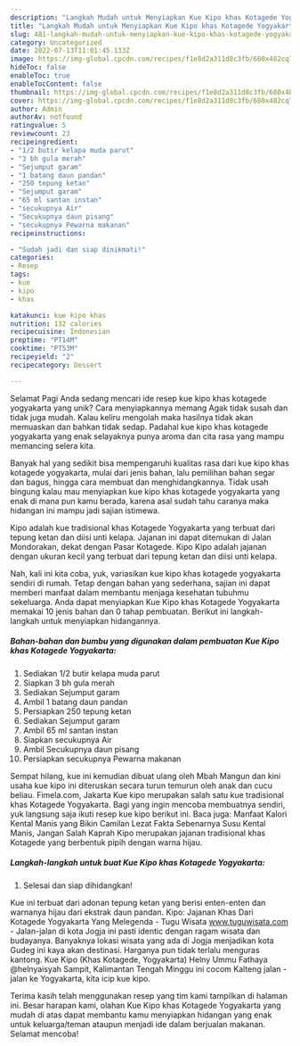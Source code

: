 ```yaml
---
description: "Langkah Mudah untuk Menyiapkan Kue Kipo khas Kotagede Yogyakarta yang Lezat"
title: "Langkah Mudah untuk Menyiapkan Kue Kipo khas Kotagede Yogyakarta yang Lezat"
slug: 481-langkah-mudah-untuk-menyiapkan-kue-kipo-khas-kotagede-yogyakarta-yang-lezat
category: Uncategorized
date: 2022-07-13T11:01:45.133Z
image: https://img-global.cpcdn.com/recipes/f1e8d2a311d8c3fb/680x482cq70/kue-kipo-khas-kotagede-yogyakarta-foto-resep-utama.jpg
hideToc: false
enableToc: true
enableTocContent: false
thumbnail: https://img-global.cpcdn.com/recipes/f1e8d2a311d8c3fb/680x482cq70/kue-kipo-khas-kotagede-yogyakarta-foto-resep-utama.jpg
cover: https://img-global.cpcdn.com/recipes/f1e8d2a311d8c3fb/680x482cq70/kue-kipo-khas-kotagede-yogyakarta-foto-resep-utama.jpg
author: Admin
authorAv: notfound
ratingvalue: 5
reviewcount: 23
recipeingredient:
- "1/2 butir kelapa muda parut"
- "3 bh gula merah"
- "Sejumput garam"
- "1 batang daun pandan"
- "250 tepung ketan"
- "Sejumput garam"
- "65 ml santan instan"
- "secukupnya Air"
- "Secukupnya daun pisang"
- "secukupnya Pewarna makanan"
recipeinstructions:

- "Sudah jadi dan siap dinikmati!"
categories:
- Resep
tags:
- kue
- kipo
- khas

katakunci: kue kipo khas 
nutrition: 132 calories
recipecuisine: Indonesian
preptime: "PT14M"
cooktime: "PT53M"
recipeyield: "2"
recipecategory: Dessert

---
```



Selamat Pagi Anda sedang mencari ide resep kue kipo khas kotagede yogyakarta yang unik? Cara menyiapkannya memang Agak tidak susah dan tidak juga mudah. Kalau keliru mengolah maka hasilnya tidak akan memuaskan dan bahkan tidak sedap. Padahal kue kipo khas kotagede yogyakarta yang enak selayaknya punya aroma dan cita rasa yang mampu memancing selera kita.


Banyak hal yang sedikit bisa mempengaruhi kualitas rasa dari kue kipo khas kotagede yogyakarta, mulai dari jenis bahan, lalu pemilihan bahan segar dan bagus, hingga cara membuat dan menghidangkannya. Tidak usah bingung kalau mau menyiapkan kue kipo khas kotagede yogyakarta yang enak di mana pun kamu berada, karena asal sudah tahu caranya maka hidangan ini mampu jadi sajian istimewa.

Kipo adalah kue tradisional khas Kotagede Yogyakarta yang terbuat dari tepung ketan dan diisi unti kelapa. Jajanan ini dapat ditemukan di Jalan Mondorakan, dekat dengan Pasar Kotagede. Kipo Kipo adalah jajanan dengan ukuran kecil yang terbuat dari tepung ketan dan diisi unti kelapa.


Nah, kali ini kita coba, yuk, variasikan kue kipo khas kotagede yogyakarta sendiri di rumah. Tetap dengan bahan yang sederhana, sajian ini dapat memberi manfaat dalam membantu menjaga kesehatan tubuhmu sekeluarga. Anda dapat menyiapkan Kue Kipo khas Kotagede Yogyakarta memakai 10 jenis bahan dan 0 tahap pembuatan. Berikut ini langkah-langkah untuk menyiapkan hidangannya.

<!--inarticleads1-->

##### Bahan-bahan dan bumbu yang digunakan dalam pembuatan Kue Kipo khas Kotagede Yogyakarta:

1. Sediakan 1/2 butir kelapa muda parut
1. Siapkan 3 bh gula merah
1. Sediakan Sejumput garam
1. Ambil 1 batang daun pandan
1. Persiapkan 250 tepung ketan
1. Sediakan Sejumput garam
1. Ambil 65 ml santan instan
1. Siapkan secukupnya Air
1. Ambil Secukupnya daun pisang
1. Persiapkan secukupnya Pewarna makanan


Sempat hilang, kue ini kemudian dibuat ulang oleh Mbah Mangun dan kini usaha kue kipo ini diteruskan secara turun temurun oleh anak dan cucu beliau. Fimela.com, Jakarta Kue kipo merupakan salah satu kue tradisional khas Kotagede Yogyakarta. Bagi yang ingin mencoba membuatnya sendiri, yuk langsung saja ikuti resep kue kipo berikut ini. Baca juga: Manfaat Kalori Kental Manis yang Bikin Camilan Lezat Fakta Sebenarnya Susu Kental Manis, Jangan Salah Kaprah Kipo merupakan jajanan tradisional khas Kotagede yang berbentuk pipih dengan warna hijau. 

<!--inarticleads2-->

##### Langkah-langkah untuk buat Kue Kipo khas Kotagede Yogyakarta:


1. Selesai dan siap dihidangkan!

Kue ini terbuat dari adonan tepung ketan yang berisi enten-enten dan warnanya hijau dari ekstrak daun pandan. Kipo: Jajanan Khas Dari Kotagede Yogyakarta Yang Melegenda - Tugu Wisata www.tuguwisata.com - Jalan-jalan di kota Jogja ini pasti identic dengan ragam wisata dan budayanya. Banyaknya lokasi wisata yang ada di Jogja menjadikan kota Gudeg ini kaya akan destinasi. Harganya pun tidak terlalu menguras kantong. Kue Kipo (Khas Kotagede, Yogyakarta) Helny Ummu Fathaya @helnyaisyah Sampit, Kalimantan Tengah Minggu ini cocom Kalteng jalan - jalan ke Yogyakarta, kita icip kue kipo. 

Terima kasih telah menggunakan resep yang tim kami tampilkan di halaman ini. Besar harapan kami, olahan Kue Kipo khas Kotagede Yogyakarta yang mudah di atas dapat membantu kamu menyiapkan hidangan yang enak untuk keluarga/teman ataupun menjadi ide dalam berjualan makanan. Selamat mencoba!
